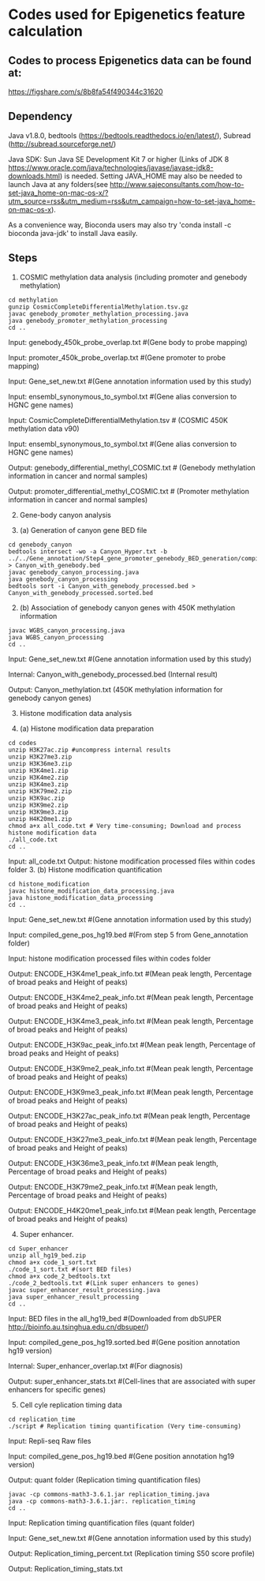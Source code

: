 # Codes used for Epigenetics feature calculation

## Codes to process Epigenetics data can be found at:

https://figshare.com/s/8b8fa54f490344c31620

## Dependency

Java v1.8.0, bedtools (https://bedtools.readthedocs.io/en/latest/), Subread (http://subread.sourceforge.net/)

Java SDK: Sun Java SE Development Kit 7 or higher (Links of JDK 8 https://www.oracle.com/java/technologies/javase/javase-jdk8-downloads.html) is needed. Setting JAVA_HOME may also be needed to launch Java at any folders(see http://www.sajeconsultants.com/how-to-set-java_home-on-mac-os-x/?utm_source=rss&utm_medium=rss&utm_campaign=how-to-set-java_home-on-mac-os-x).

As a convenience way, Bioconda users may also try 'conda install -c bioconda java-jdk' to install Java easily.

## Steps

1. COSMIC methylation data analysis (including promoter and genebody methylation)
```
cd methylation
gunzip CosmicCompleteDifferentialMethylation.tsv.gz
javac genebody_promoter_methylation_processing.java
java genebody_promoter_methylation_processing
cd ..
```
  Input: genebody_450k_probe_overlap.txt #(Gene body to probe mapping)
  
  Input: promoter_450k_probe_overlap.txt #(Gene promoter to probe mapping)
  
  Input: Gene_set_new.txt #(Gene annotation information used by this study)
  
  Input: ensembl_synonymous_to_symbol.txt #(Gene alias conversion to HGNC gene names)
  
  Input: CosmicCompleteDifferentialMethylation.tsv # (COSMIC 450K methylation data v90)
  
  Input: ensembl_synonymous_to_symbol.txt #(Gene alias conversion to HGNC gene names)

  Output: genebody_differential_methyl_COSMIC.txt # (Genebody methylation information in cancer and normal samples)

  Output: promoter_differential_methyl_COSMIC.txt # (Promoter methylation information in cancer and normal samples)

2. Gene-body canyon analysis

2. (a) Generation of canyon gene BED file
```
cd genebody_canyon
bedtools intersect -wo -a Canyon_Hyper.txt -b ../../Gene_annotation/Step4_gene_promoter_genebody_BED_generation/compiled_genelist_genebody_hg19.bed > Canyon_with_genebody.bed
javac genebody_canyon_processing.java
java genebody_canyon_processing
bedtools sort -i Canyon_with_genebody_processed.bed > Canyon_with_genebody_processed.sorted.bed
```
 
2. (b) Association of genebody canyon genes with 450K methylation information
```
javac WGBS_canyon_processing.java
java WGBS_canyon_processing
cd ..
```
  Input: Gene_set_new.txt #(Gene annotation information used by this study)
  
  Internal: Canyon_with_genebody_processed.bed (Internal result)

  Output: Canyon_methylation.txt (450K methylation information for genebody canyon genes)

3. Histone modification data analysis

3. (a) Histone modification data preparation
```
cd codes
unzip H3K27ac.zip #uncompress internal results
unzip H3K27me3.zip
unzip H3K36me3.zip
unzip H3K4me1.zip
unzip H3K4me2.zip
unzip H3K4me3.zip
unzip H3K79me2.zip
unzip H3K9ac.zip
unzip H3K9me2.zip
unzip H3K9me3.zip
unzip H4K20me1.zip
chmod a+x all_code.txt # Very time-consuming; Download and process histone modification data
./all_code.txt
cd ..
```
   Input: all_code.txt
   Output: histone modification processed files within codes folder
3. (b) Histone modification quantification
```
cd histone_modification
javac histone_modification_data_processing.java
java histone_modification_data_processing
cd ..
```
  Input: Gene_set_new.txt #(Gene annotation information used by this study)
  
  Input: compiled_gene_pos_hg19.bed #(From step 5 from Gene_annotation folder)
  
  Input: histone modification processed files within codes folder

  Output: ENCODE_H3K4me1_peak_info.txt #(Mean peak length, Percentage of broad peaks and Height of peaks)

  Output: ENCODE_H3K4me2_peak_info.txt #(Mean peak length, Percentage of broad peaks and Height of peaks)

  Output: ENCODE_H3K4me3_peak_info.txt #(Mean peak length, Percentage of broad peaks and Height of peaks)

  Output: ENCODE_H3K9ac_peak_info.txt #(Mean peak length, Percentage of broad peaks and	Height of peaks)

  Output: ENCODE_H3K9me2_peak_info.txt #(Mean peak length, Percentage of broad peaks and Height of peaks)

  Output: ENCODE_H3K9me3_peak_info.txt #(Mean peak length, Percentage of broad peaks and Height of peaks)

  Output: ENCODE_H3K27ac_peak_info.txt #(Mean peak length, Percentage of broad peaks and Height of peaks)

  Output: ENCODE_H3K27me3_peak_info.txt #(Mean peak length, Percentage of broad peaks and	Height of peaks)

  Output: ENCODE_H3K36me3_peak_info.txt #(Mean peak length, Percentage of broad peaks and	Height of peaks)

  Output: ENCODE_H3K79me2_peak_info.txt #(Mean peak length, Percentage of broad peaks and	Height of peaks)

  Output: ENCODE_H4K20me1_peak_info.txt #(Mean peak length, Percentage of broad peaks and	Height of peaks)
  
  
4. Super enhancer.
```
cd Super_enhancer
unzip all_hg19_bed.zip
chmod a+x code_1_sort.txt
./code_1_sort.txt #(sort BED files)
chmod a+x code_2_bedtools.txt
./code_2_bedtools.txt #(Link super enhancers to genes)
javac super_enhancer_result_processing.java
java super_enhancer_result_processing
cd ..
```
  Input:  BED files in the all_hg19_bed #(Downloaded from dbSUPER http://bioinfo.au.tsinghua.edu.cn/dbsuper/)

  Input:  compiled_gene_pos_hg19.sorted.bed #(Gene position annotation hg19 version)

  Internal: Super_enhancer_overlap.txt #(For diagnosis)

  Output: super_enhancer_stats.txt #(Cell-lines that are associated with super enhancers for specific genes)


5. Cell cyle replication timing data

```
cd replication_time
./script # Replication timing quantification (Very time-consuming)
```
  Input: Repli-seq Raw files
  
  Input: compiled_gene_pos_hg19.bed #(Gene position annotation hg19 version)
  
  Output: quant folder (Replication timing quantification files)

```
javac -cp commons-math3-3.6.1.jar replication_timing.java 
java -cp commons-math3-3.6.1.jar:. replication_timing
cd ..
```
  Input: Replication timing quantification files (quant folder)
  
  Input: Gene_set_new.txt #(Gene annotation information used by this study)
  
  Output: Replication_timing_percent.txt (Replication timing S50 score profile)
  
  Output: Replication_timing_stats.txt
  